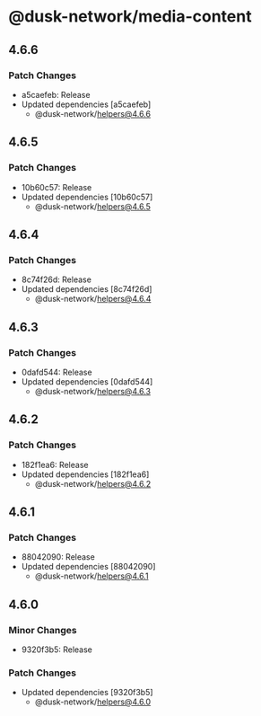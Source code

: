 # @dusk-network/media-content

## 4.6.6

### Patch Changes

- a5caefeb: Release
- Updated dependencies [a5caefeb]
  - @dusk-network/helpers@4.6.6

## 4.6.5

### Patch Changes

- 10b60c57: Release
- Updated dependencies [10b60c57]
  - @dusk-network/helpers@4.6.5

## 4.6.4

### Patch Changes

- 8c74f26d: Release
- Updated dependencies [8c74f26d]
  - @dusk-network/helpers@4.6.4

## 4.6.3

### Patch Changes

- 0dafd544: Release
- Updated dependencies [0dafd544]
  - @dusk-network/helpers@4.6.3

## 4.6.2

### Patch Changes

- 182f1ea6: Release
- Updated dependencies [182f1ea6]
  - @dusk-network/helpers@4.6.2

## 4.6.1

### Patch Changes

- 88042090: Release
- Updated dependencies [88042090]
  - @dusk-network/helpers@4.6.1

## 4.6.0

### Minor Changes

- 9320f3b5: Release

### Patch Changes

- Updated dependencies [9320f3b5]
  - @dusk-network/helpers@4.6.0
